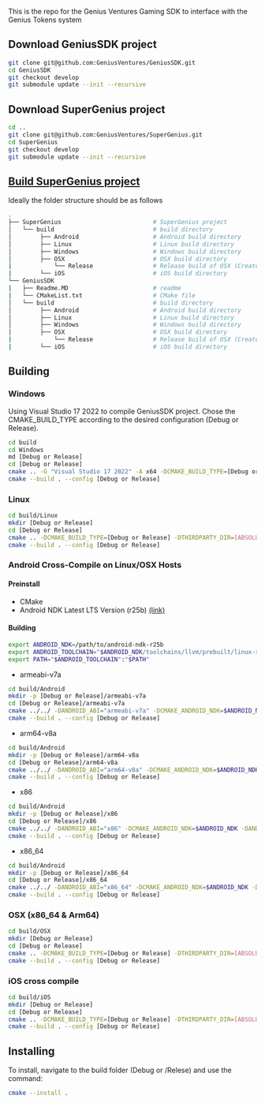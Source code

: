 This is the repo for the Genius Ventures Gaming SDK to interface with the Genius Tokens system

## Download GeniusSDK project

```bash
git clone git@github.com:GeniusVentures/GeniusSDK.git
cd GeniusSDK
git checkout develop
git submodule update --init --recursive
```

## Download SuperGenius project

```bash
cd ..
git clone git@github.com:GeniusVentures/SuperGenius.git  
cd SuperGenius
git checkout develop
git submodule update --init --recursive
```
## [Build SuperGenius project](../../../SuperGenius/blob/main/Readme.md)

Ideally the folder structure should be as follows

```bash
.
├── SuperGenius                          # SuperGenius project
│   └── build                            # build directory
│        ├── Android                     # Android build directory
│        ├── Linux                       # Linux build directory
│        ├── Windows                     # Windows build directory
│        ├── OSX                         # OSX build directory
|            └── Release                 # Release build of OSX (Created when building for OSX Release)
|        └── iOS                         # iOS build directory
└── GeniusSDK   
|   ├── Readme.MD                        # readme
|   └── CMakeList.txt                    # CMake file
│   └── build                            # build directory
│        ├── Android                     # Android build directory
│        ├── Linux                       # Linux build directory
│        ├── Windows                     # Windows build directory
│        ├── OSX                         # OSX build directory
|            └── Release                 # Release build of OSX (Created when building for OSX Release)
|        └── iOS                         # iOS build directory
```

## Building

### Windows

Using Visual Studio 17 2022 to compile GeniusSDK project. Chose the CMAKE_BUILD_TYPE according to the desired configuration (Debug or Release).
    
```bash
cd build
cd Windows 
md [Debug or Release] 
cd [Debug or Release]
cmake .. -G "Visual Studio 17 2022" -A x64 -DCMAKE_BUILD_TYPE=[Debug or Release] -DTHIRDPARTY_DIR=[ABSOLUTE_PATH_TO_THIRDPARTY_PROJECT] -DSUPERGENIUS_SRC_DIR=[ABSOLUTE_PATH_TO_SUPERGENIUS_PROJECT]
cmake --build . --config [Debug or Release]
```
### Linux

```bash
cd build/Linux
mkdir [Debug or Release] 
cd [Debug or Release]
cmake .. -DCMAKE_BUILD_TYPE=[Debug or Release] -DTHIRDPARTY_DIR=[ABSOLUTE_PATH_TO_THIRDPARTY_PROJECT] -DSUPERGENIUS_SRC_DIR=[ABSOLUTE_PATH_TO_SUPERGENIUS_PROJECT]
cmake --build . --config [Debug or Release]
```

### Android Cross-Compile on Linux/OSX Hosts

#### Preinstall
- CMake 
- Android NDK Latest LTS Version (r25b) [(link)](https://github.com/android/ndk/wiki/Unsupported-Downloads)


#### Building
```bash
export ANDROID_NDK=/path/to/android-ndk-r25b
export ANDROID_TOOLCHAIN="$ANDROID_NDK/toolchains/llvm/prebuilt/linux-x86_64/bin"
export PATH="$ANDROID_TOOLCHAIN":"$PATH" 
```

* armeabi-v7a

```bash
cd build/Android
mkdir -p [Debug or Release]/armeabi-v7a
cd [Debug or Release]/armeabi-v7a
cmake ../../ -DANDROID_ABI="armeabi-v7a" -DCMAKE_ANDROID_NDK=$ANDROID_NDK -DANDROID_TOOLCHAIN=clang -DTHIRDPARTY_DIR=[ABSOLUTE_PATH_TO_THIRDPARTY_PROJECT] -DSUPERGENIUS_SRC_DIR=[ABSOLUTE_PATH_TO_SUPERGENIUS_PROJECT]
cmake --build . --config [Debug or Release]
```

* arm64-v8a

```bash
cd build/Android
mkdir -p [Debug or Release]/arm64-v8a
cd [Debug or Release]/arm64-v8a
cmake ../../ -DANDROID_ABI="arm64-v8a" -DCMAKE_ANDROID_NDK=$ANDROID_NDK -DANDROID_TOOLCHAIN=clang -DTHIRDPARTY_DIR=[ABSOLUTE_PATH_TO_THIRDPARTY_PROJECT] -DSUPERGENIUS_SRC_DIR=[ABSOLUTE_PATH_TO_SUPERGENIUS_PROJECT]
cmake --build . --config [Debug or Release]
```

* x86

```bash
cd build/Android
mkdir -p [Debug or Release]/x86
cd [Debug or Release]/x86
cmake ../../ -DANDROID_ABI="x86" -DCMAKE_ANDROID_NDK=$ANDROID_NDK -DANDROID_TOOLCHAIN=clang -DTHIRDPARTY_DIR=[ABSOLUTE_PATH_TO_THIRDPARTY_PROJECT] -DSUPERGENIUS_SRC_DIR=[ABSOLUTE_PATH_TO_SUPERGENIUS_PROJECT]
cmake --build . --config [Debug or Release]
```

* x86_64
```bash
cd build/Android
mkdir -p [Debug or Release]/x86_64
cd [Debug or Release]/x86_64
cmake ../../ -DANDROID_ABI="x86_64" -DCMAKE_ANDROID_NDK=$ANDROID_NDK -DANDROID_TOOLCHAIN=clang -DTHIRDPARTY_DIR=[ABSOLUTE_PATH_TO_THIRDPARTY_PROJECT] -DSUPERGENIUS_SRC_DIR=[ABSOLUTE_PATH_TO_SUPERGENIUS_PROJECT]
cmake --build . --config [Debug or Release]
```

### OSX (x86_64 & Arm64) 

```bash
cd build/OSX
mkdir [Debug or Release] 
cd [Debug or Release]
cmake .. -DCMAKE_BUILD_TYPE=[Debug or Release] -DTHIRDPARTY_DIR=[ABSOLUTE_PATH_TO_THIRDPARTY_PROJECT] -DSUPERGENIUS_SRC_DIR=[ABSOLUTE_PATH_TO_SUPERGENIUS_PROJECT]
cmake --build . --config [Debug or Release]
```

### iOS cross compile 

```bash
cd build/iOS
mkdir [Debug or Release] 
cd [Debug or Release]
cmake .. -DCMAKE_BUILD_TYPE=[Debug or Release] -DTHIRDPARTY_DIR=[ABSOLUTE_PATH_TO_THIRDPARTY_PROJECT] -DSUPERGENIUS_SRC_DIR=[ABSOLUTE_PATH_TO_SUPERGENIUS_PROJECT] -DCMAKE_TOOLCHAIN_FILE=../iOS.cmake -DiOS_ABI=arm64-v8a -DIOS_ARCH="arm64" -DENABLE_ARC=0 -DENABLE_BITCODE=0 -DENABLE_VISIBILITY=1  -DCMAKE_OSX_ARCHITECTURES=arm64 -DCMAKE_SYSTEM_PROCESSOR=arm64 
cmake --build . --config [Debug or Release]
```

## Installing
To install, navigate to the build folder (Debug or /Relese) and use the command:

```bash
cmake --install .
```


